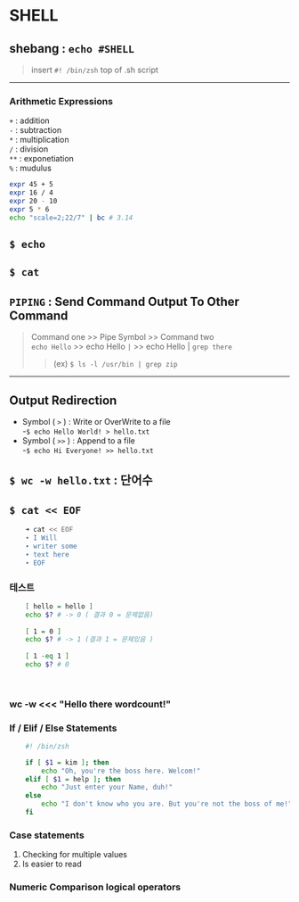 # SHELL

## shebang : `echo #SHELL`

> insert  `#! /bin/zsh` top of .sh script

---

### Arithmetic Expressions

`+` : addition  
`-` : subtraction  
`*` : multiplication  
`/` : division  
`**` : exponetiation  
`%` : mudulus  

```bash
expr 45 + 5
expr 16 / 4
expr 20 - 10
expr 5 * 6
echo "scale=2;22/7" | bc # 3.14
```

## `$ echo`

## `$ cat`

## `PIPING` : Send Command Output To Other Command

> Command one   >> Pipe Symbol    >> Command two  
> `echo Hello`  >> echo Hello `|` >> echo Hello | `grep there`
>> (ex) `$ ls -l /usr/bin | grep zip`
---

## Output Redirection

- Symbol ( `>` ) : Write or OverWrite to a file  
  -`$ echo Hello World! > hello.txt`  
- Symbol ( `>>` ) : Append to a file  
  -`$ echo Hi Everyone! >> hello.txt`

## `$ wc -w hello.txt` : 단어수

## `$ cat << EOF`

```bash
    ➜ cat << EOF
    ∙ I Will
    ∙ writer some
    ∙ text here
    ∙ EOF
```

### 테스트

```bash
    [ hello = hello ]
    echo $? # -> 0 ( 결과 0 = 문제없음)
    
    [ 1 = 0 ]
    echo $? # -> 1 (결과 1 = 문제있음 )
    
    [ 1 -eq 1 ] 
    echo $? # 0
    
    
```

### wc -w <<< "Hello there wordcount!"

### If / Elif / Else Statements

```bash
    #! /bin/zsh

    if [ $1 = kim ]; then
        echo "Oh, you're the boss here. Welcom!"
    elif [ $1 = help ]; then
        echo "Just enter your Name, duh!"
    else
        echo "I don't know who you are. But you're not the boss of me!"
    fi
```

### Case statements

1. Checking for multiple values
2. Is easier to read

### Numeric Comparison logical operators
